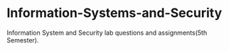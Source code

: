 # Information-Systems-and-Security
Information System and Security lab questions and assignments(5th Semester).
